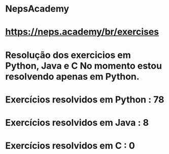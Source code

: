# NepsAcademy
# https://neps.academy/br/exercises 
# Resolução dos exercicios em Python, Java e C No momento estou resolvendo apenas em Python.
# Exercícios resolvidos em Python : 78
# Exercícios resolvidos em Java : 8
# Exercícios resolvidos em C : 0
